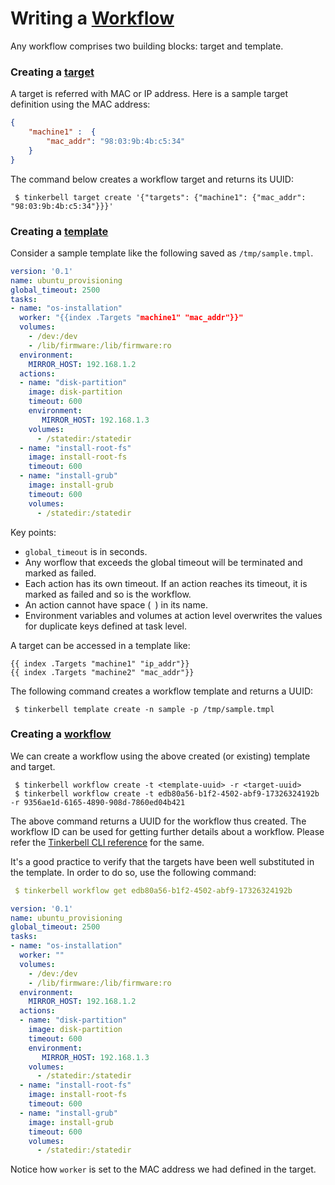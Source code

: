# Writing a [Workflow](concepts.md#workflow)

Any workflow comprises two building blocks: target and template. 

### Creating a [target](concepts.md#target)

A target is referred with MAC or IP address. Here is a sample target definition using the MAC address:

```json
{
    "machine1" :  {
        "mac_addr": "98:03:9b:4b:c5:34"
    }
}
```

The command below creates a workflow target and returns its UUID:
```shell
 $ tinkerbell target create '{"targets": {"machine1": {"mac_addr": "98:03:9b:4b:c5:34"}}}' 
```


### Creating a [template](concepts.md#template)

Consider a sample template like the following saved as `/tmp/sample.tmpl`.

```yaml
version: '0.1'
name: ubuntu_provisioning
global_timeout: 2500
tasks:
- name: "os-installation"
  worker: "{{index .Targets "machine1" "mac_addr"}}"
  volumes:
    - /dev:/dev
    - /lib/firmware:/lib/firmware:ro
  environment:
    MIRROR_HOST: 192.168.1.2
  actions:
  - name: "disk-partition"
    image: disk-partition
    timeout: 600
    environment:
       MIRROR_HOST: 192.168.1.3
    volumes:
      - /statedir:/statedir
  - name: "install-root-fs"
    image: install-root-fs
    timeout: 600
  - name: "install-grub"
    image: install-grub
    timeout: 600
    volumes:
      - /statedir:/statedir
```

Key points:
 - `global_timeout` is in seconds.
 - Any worflow that exceeds the global timeout will be terminated and marked as failed.
 - Each action has its own timeout. If an action reaches its timeout, it is marked as failed and so is the workflow.
 - An action cannot have space (` `) in its name.
 - Environment variables and volumes at action level overwrites the values for duplicate keys defined at task level.
 
A target can be accessed in a template like:

```
{{ index .Targets "machine1" "ip_addr"}}
{{ index .Targets "machine2" "mac_addr"}}
```

The following command creates a workflow template and returns a UUID:
```shell
 $ tinkerbell template create -n sample -p /tmp/sample.tmpl
``` 


### Creating a [workflow](concepts.md#workflow)

We can create a workflow using the above created (or existing) template and target. 
```shell
 $ tinkerbell workflow create -t <template-uuid> -r <target-uuid>
 $ tinkerbell workflow create -t edb80a56-b1f2-4502-abf9-17326324192b -r 9356ae1d-6165-4890-908d-7860ed04b421
```

The above command returns a UUID for the workflow thus created. The workflow ID can be used for getting further details about a workflow. Please refer the [Tinkerbell CLI reference](cli/workflow.md) for the same.

It's a good practice to verify that the targets have been well substituted in the template. In order to do so, use the following command:
```yaml
 $ tinkerbell workflow get edb80a56-b1f2-4502-abf9-17326324192b

version: '0.1'
name: ubuntu_provisioning
global_timeout: 2500
tasks:
- name: "os-installation"
  worker: ""
  volumes:
    - /dev:/dev
    - /lib/firmware:/lib/firmware:ro
  environment:
    MIRROR_HOST: 192.168.1.2
  actions:
  - name: "disk-partition"
    image: disk-partition
    timeout: 600
    environment:
       MIRROR_HOST: 192.168.1.3
    volumes:
      - /statedir:/statedir
  - name: "install-root-fs"
    image: install-root-fs
    timeout: 600
  - name: "install-grub"
    image: install-grub
    timeout: 600
    volumes:
      - /statedir:/statedir
```

Notice how `worker` is set to the MAC address we had defined in the target.

